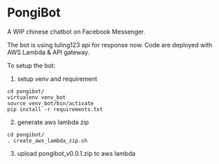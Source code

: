 # PongiBot

A WIP chinese chatbot on Facebook Messenger.

The bot is using tuling123 api for response now.
Code are deployed with AWS Lambda & API gateway.

To setup the bot:

1. setup venv and requirement

```
cd pongibot/
virtualenv venv_bot
source venv_bot/bin/activate
pip install -r requirements.txt
```

2. generate aws lambda zip

```
cd pongibot/
. create_aws_lambda_zip.sh
```

3. upload pongibot_v0.0.1.zip to aws lambda
